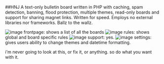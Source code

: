 ##HNJ 
A text-only bulletin board written in PHP with caching, spam detection, banning, flood protection, multiple themes, read-only boards and support for sharing magnet links.
Written for speed. Employs no external libraries nor frameworks. Ballz to the wallz.

![image](https://github.com/tbwcjw/hjn-bulletin/assets/35520616/e5b484e1-8304-4b6a-a076-ae7f0bd5d74a)
frontpage: shows a list of all the boards 
![image](https://github.com/tbwcjw/hjn-bulletin/assets/35520616/972abd5c-8119-45c0-8dbf-36d07817a15d)
rules: shows global and board specific rules
![image](https://github.com/tbwcjw/hjn-bulletin/assets/35520616/31656066-a870-41e5-8ea6-bed5ada61173)
support: yes.
![image](https://github.com/tbwcjw/hjn-bulletin/assets/35520616/09397172-19a9-4b04-bcab-68176b7e69ca)
settings: gives users ability to change themes and datetime formatting.

i'm never going to look at this, or fix it, or anything. so do what you want with it.
